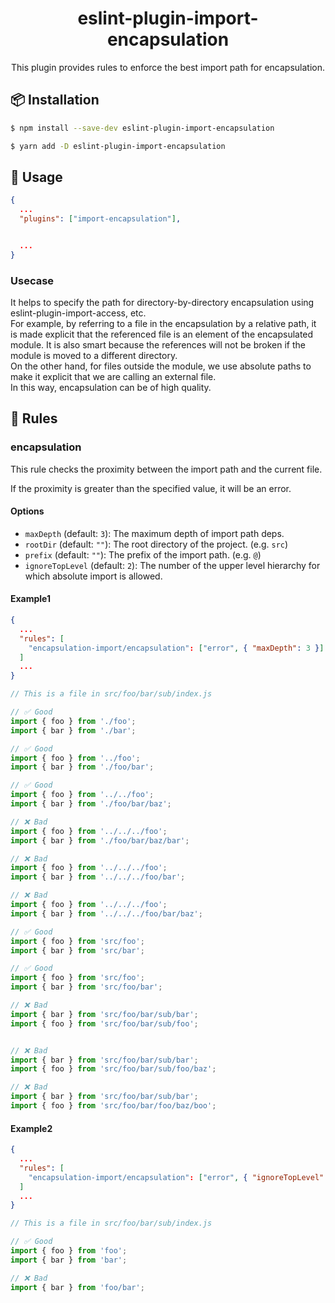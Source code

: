 <div align="center" style="margin: 24px 16px 0px;">
  <h1>eslint-plugin-import-encapsulation</h1>
</div>

<div align="center">
  <span>This plugin provides rules to enforce the best import path for encapsulation.</span>
</div>

## 📦 Installation

```bash
$ npm install --save-dev eslint-plugin-import-encapsulation
```

```bash
$ yarn add -D eslint-plugin-import-encapsulation
```

## 📔 Usage

```json
{
  ...
  "plugins": ["import-encapsulation"],


  ...
}
```

### Usecase

It helps to specify the path for directory-by-directory encapsulation using eslint-plugin-import-access, etc.  
For example, by referring to a file in the encapsulation by a relative path, it is made explicit that the referenced file is an element of the encapsulated module. It is also smart because the references will not be broken if the module is moved to a different directory.  
On the other hand, for files outside the module, we use absolute paths to make it explicit that we are calling an external file.  
In this way, encapsulation can be of high quality.

## 📖 Rules

### encapsulation

This rule checks the proximity between the import path and the current file.



If the proximity is greater than the specified value, it will be an error.

#### Options

*   `maxDepth` (default: `3`): The maximum depth of import path deps.
*   `rootDir` (default: `""`): The root directory of the project. (e.g. `src`)
*   `prefix` (default: `""`): The prefix of the import path. (e.g. `@`)
*   `ignoreTopLevel` (default: `2`): The number of the upper level hierarchy for which absolute import is allowed.

#### Example1

```json
{
  ...
  "rules": [
    "encapsulation-import/encapsulation": ["error", { "maxDepth": 3 }]
  ]
  ...
}
```

```js
// This is a file in src/foo/bar/sub/index.js

// ✅ Good
import { foo } from './foo';
import { bar } from './bar';

// ✅ Good
import { foo } from '../foo';
import { bar } from './foo/bar';

// ✅ Good
import { foo } from '../../foo';
import { bar } from './foo/bar/baz';

// ❌ Bad
import { foo } from '../../../foo';
import { bar } from './foo/bar/baz/bar';

// ❌ Bad
import { foo } from '../../../foo';
import { bar } from '../../../foo/bar';

// ❌ Bad
import { foo } from '../../../foo';
import { bar } from '../../../foo/bar/baz';

// ✅ Good
import { foo } from 'src/foo';
import { bar } from 'src/bar';

// ✅ Good
import { foo } from 'src/foo';
import { bar } from 'src/foo/bar';

// ❌ Bad
import { bar } from 'src/foo/bar/sub/bar';
import { foo } from 'src/foo/bar/sub/foo';


// ❌ Bad
import { bar } from 'src/foo/bar/sub/bar';
import { foo } from 'src/foo/bar/sub/foo/baz';

// ❌ Bad
import { bar } from 'src/foo/bar/sub/bar';
import { foo } from 'src/foo/bar/foo/baz/boo';

```

#### Example2

```json
{
  ...
  "rules": [
    "encapsulation-import/encapsulation": ["error", { "ignoreTopLevel": 1, "rootDir": "src" }]
  ]
  ...
}
```

```js
// This is a file in src/foo/bar/sub/index.js

// ✅ Good
import { foo } from 'foo';
import { bar } from 'bar';

// ❌ Bad
import { bar } from 'foo/bar';
```
